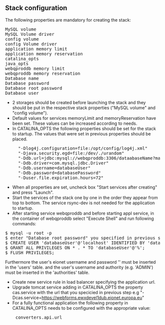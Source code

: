 ## Stack configuration

The following properties are mandatory for creating the stack:
<pre>
MySQL volume
MySQL Volume driver
config volume
config Volume driver
application memory limit
application memory reservation
catalina_opts
java_opts
webqproddb memory limit
webqproddb memory reservation
Database name
Database password
Database root password
Database user
</pre>

- 2 storages should be created before launching the stack and they should be put in the respective stack properties ("MySQL volume" and "config volume").
- Default values for services memoryLimit and memoryReservation have been set. These values can be increased according to needs. 
- In CATALINA_OPTS the following properties should be set for the stack to startup. The values that were set in previous properties should be placed.
<pre>
     "-Dlog4j.configuration=file:/opt/config/log4j.xml"
     "-Djava.security.egd=file:/dev/./urandom"
     "-Ddb.url=jdbc:mysql://webqproddb:3306/dataabaseName?maxAllowedPacket=32212254720"
     "-Ddb.driver=com.mysql.jdbc.Driver"
     "-Ddb.username=databaseUser"
     "-Ddb.password=databasePassword"
     "-Duser.file.expiration.hours=72"
</pre>

- When all properties are set, uncheck box "Start services after creating" and press "Launch". 
- Start the services of the stack one by one in the order they appear from top to bottom. The service rsync-dev is not needed for the application to startup.
- After starting service webqproddb and before starting appl service, in the container of webqproddb select "Execute Shell" and run following commands:
<pre>
$ mysql -u root -p
$ enter "Database root password" you specified in previous step
$ CREATE USER 'databaseUser'@'localhost' IDENTIFIED BY 'databasePassword';
$ GRANT ALL PRIVILEGES ON * . * TO 'databaseUser'@'%';
$ FLUSH PRIVILEGES;
</pre>
Furthermore the user's eionet username and password '' must be inserted in the 'users' table.
and the user's username and authority (e.g. 'ADMIN') must be inserted in the 'authorities' table.
- Create new service rule in load balancer specifying the application url.
- Upgrade tomcat service adding in CATALINA_OPTS the property cas.service with the url that you specicied in previous step e.g "-Dcas.service=https://webforms.ewxdevel1dub.eionet.europa.eu"
- For a fully functional application the following property in CATALINA_OPTS needs to be configured with the appropriate value:
<pre>
    converters.api.url
</pre>

